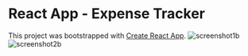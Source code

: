 # React App - Expense Tracker

This project was bootstrapped with [Create React App](https://github.com/facebook/create-react-app).
![screenshot1b](https://user-images.githubusercontent.com/32135827/139852786-69f03d0e-b3c7-4f35-8326-576df05bbf1c.JPG)
![screenshot2b](https://user-images.githubusercontent.com/32135827/139852355-551446ce-3fd2-4cf2-a650-a3c517728d2f.JPG)